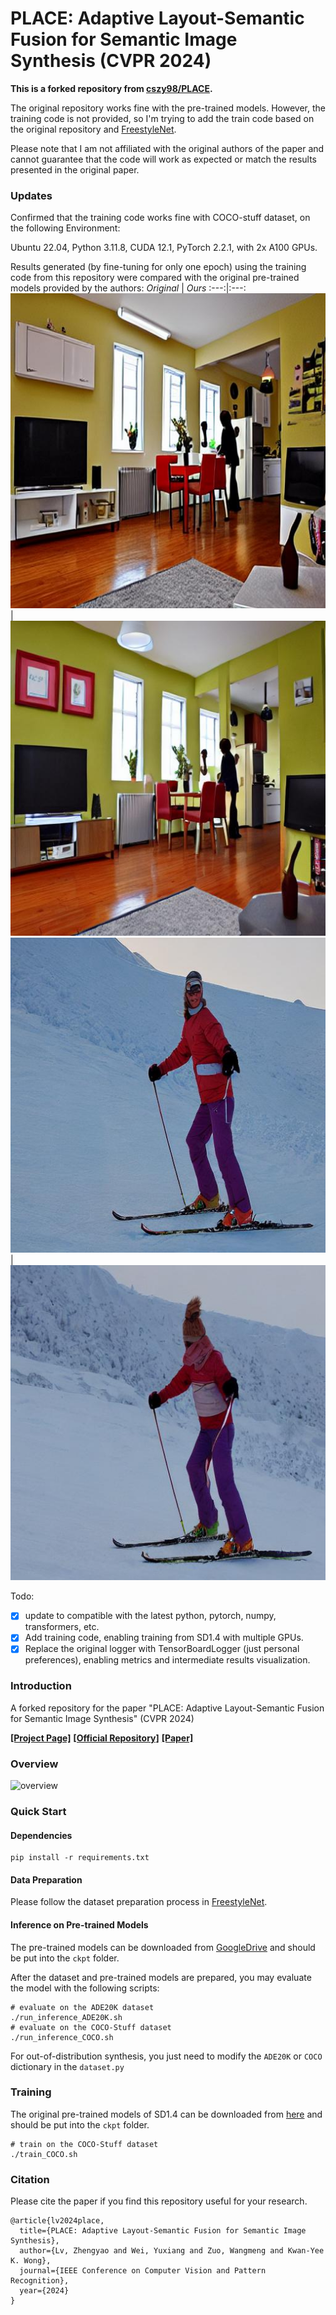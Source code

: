 # PLACE: Adaptive Layout-Semantic Fusion for Semantic Image Synthesis (CVPR 2024)

**This is a forked repository from [cszy98/PLACE](https://github.com/cszy98/PLACE/tree/main).**

The original repository works fine with the pre-trained models. However, the training code is not provided, so I'm trying to add the train code based on the original repository and [FreestyleNet](https://github.com/essunny310/FreestyleNet).

Please note that I am not affiliated with the original authors of the paper and cannot guarantee that the code will work as expected or match the results presented in the original paper.

### Updates
Confirmed that the training code works fine with COCO-stuff dataset, on the following Environment:

Ubuntu 22.04, Python 3.11.8, CUDA 12.1, PyTorch 2.2.1, with 2x A100 GPUs.

Results generated (by fine-tuning for only one epoch) using the training code from this repository were compared with the original pre-trained models provided by the authors:
*Original* | *Ours*
:---:|:---:
![Image 1](resources/result1_from_the_authors.jpg) | ![Image 2](resources/result1_from_this_repo.jpg)
![Image 3](resources/result2_from_the_authors.jpg) | ![Image 4](resources/result2_from_this_repo.jpg)


Todo:
- [x] update to compatible with the latest python, pytorch, numpy, transformers, etc.
- [x] Add training code, enabling training from SD1.4 with multiple GPUs.
- [x] Replace the original logger with TensorBoardLogger (just personal preferences), enabling metrics and intermediate results visualization.

### Introduction

A forked repository for the paper "PLACE: Adaptive Layout-Semantic Fusion for Semantic Image Synthesis" (CVPR 2024)

[**[Project Page]**](https://cszy98.github.io/PLACE/)  [**[Official Repository]**](https://github.com/cszy98/PLACE/tree/main)  [**[Paper]**](https://arxiv.org/abs/2403.01852)

### Overview

![overview](resources/overview.png)

### Quick Start

#### Dependencies

```
pip install -r requirements.txt
```

#### Data Preparation

Please follow the dataset preparation process in [FreestyleNet](https://github.com/essunny310/FreestyleNet).

#### Inference on Pre-trained Models

The pre-trained models can be downloaded from [GoogleDrive](https://drive.google.com/drive/folders/1b5pC52hasLwm1gOkc9LmdIyxZjrdlNWC?usp=drive_link) and should be put into the `ckpt` folder.

After the dataset and pre-trained models are prepared, you may evaluate the model with the following scripts:

```
# evaluate on the ADE20K dataset
./run_inference_ADE20K.sh
# evaluate on the COCO-Stuff dataset
./run_inference_COCO.sh
```

For out-of-distribution synthesis, you just need to modify the `ADE20K` or `COCO` dictionary in the `dataset.py`

### Training

<!-- The training code is under development. -->
The original pre-trained models of SD1.4 can be downloaded from [here](https://github.com/essunny310/FreestyleNet?tab=readme-ov-file#requirements) and should be put into the `ckpt` folder.

```
# train on the COCO-Stuff dataset
./train_COCO.sh
```

### Citation
Please cite the paper if you find this repository useful for your research.

```
@article{lv2024place,
  title={PLACE: Adaptive Layout-Semantic Fusion for Semantic Image Synthesis},
  author={Lv, Zhengyao and Wei, Yuxiang and Zuo, Wangmeng and Kwan-Yee K. Wong},
  journal={IEEE Conference on Computer Vision and Pattern Recognition},
  year={2024}
}
```